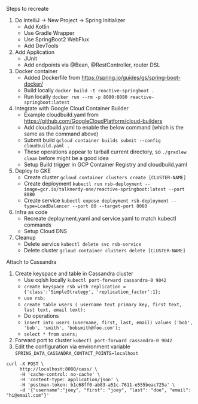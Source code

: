 Steps to recreate

1. Do IntelliJ -> New Project -> Spring Initializer
    * Add Kotlin
    * Use Gradle Wrapper
    * Use SpringBoot2 WebFlux 
    * Add DevTools
2. Add Application
    * JUnit
    * Add endpoints via @Bean, @RestController, router DSL
3. Docker container
    * Added Dockerfile from https://spring.io/guides/gs/spring-boot-docker/
    * Build locally `docker build -t reactive-springboot .`
    * Run locally `docker run --rm -p 8080:8080 reactive-springboot:latest`
4. Integrate with Google Cloud Container Builder
    * Example cloudbuild.yaml from https://github.com/GoogleCloudPlatform/cloud-builders
    * Add cloudbuild.yaml to enable the below command (which is the same as the command above)
    * Submit build `gcloud container builds submit --config cloudbuild.yaml .`
    * These operations appear to tarball current directory, so `./gradlew clean` before might be a good idea
    * Setup Build trigger in GCP Container Registry and cloudbuild.yaml
4. Deploy to GKE
    * Create cluster `gcloud container clusters create [CLUSTER-NAME]`
    * Create deployment `kubectl run rsb-deployment --image=gcr.io/talknerdy-one/reactive-springboot:latest --port 8080`
    * Create service `kubectl expose deployment rsb-deployment --type=LoadBalancer --port 80 --target-port 8080`
5. Infra as code
    * Recreate deployment.yaml and service.yaml to match kubectl commands
    * Setup Cloud DNS
6. Cleanup
    * Delete service `kubectl delete svc rsb-service`
    * Delete cluster `gcloud container clusters delete [CLUSTER-NAME]`


Attach to Cassandra
1. Create keyspace and table in Cassandra cluster
    * Use cqlsh locally `kubectl port-forward cassandra-0 9042`
    * `create keyspace rsb with replication = {'class':'SimpleStrategy', 'replication_factor':1};`
    * `use rsb;`
    * `create table users ( username text primary key, first text, last text, email text);`
    * Do operations
    * `insert into users (username, first, last, email) values ('bob', 'bob', 'smith', 'bobsmith@foo.com');`
    * `select * from users;`
2. Forward port to cluster `kubectl port-forward cassandra-0 9042`
3. Edit the configuration via environment variable `SPRING_DATA_CASSANDRA_CONTACT_POINTS=localhost`
```
curl -X POST \
     http://localhost:8080/cass/ \
     -H 'cache-control: no-cache' \
     -H 'content-type: application/json' \
     -H 'postman-token: b1c68ff0-ab83-a51c-7611-e555beac725a' \
     -d '{"username":"joey", "first": "joey", "last": "doe", "email": "hi@email.com"}'
```
